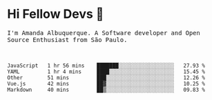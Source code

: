 # Hi Fellow Devs :wave:
   
<p>
  <samp>
    I'm Amanda Albuquerque. A Software developer and Open Source Enthusiast from São Paulo.
  </samp>

  
<!--   [![Twitter Follow](https://img.shields.io/twitter/follow/alalbux?style=social)](https://www.twitter.com/alalbux)
  [![Linkedin Badge](https://img.shields.io/badge/-alalbux-blue?style=flat-square&logo=Linkedin&logoColor=white&link=https://www.linkedin.com/in/alalbux/)](https://www.linkedin.com/in/alalbux/)
  [![Medium Badge](https://img.shields.io/badge/-alalbux-black?style=flat-square&logo=Medium&logoColor=white&link=https://medium.com/@alalbux)](https://medium.com/@alalbux) -->
</p>

  <br/>
  

<!--START_SECTION:waka-->
```text
JavaScript   1 hr 56 mins    ███████░░░░░░░░░░░░░░░░░░   27.93 % 
YAML         1 hr 4 mins     ████░░░░░░░░░░░░░░░░░░░░░   15.45 % 
Other        51 mins         ███░░░░░░░░░░░░░░░░░░░░░░   12.26 % 
Vue.js       42 mins         ██▓░░░░░░░░░░░░░░░░░░░░░░   10.25 % 
Markdown     40 mins         ██▒░░░░░░░░░░░░░░░░░░░░░░   09.83 % 
```
<!--END_SECTION:waka-->

